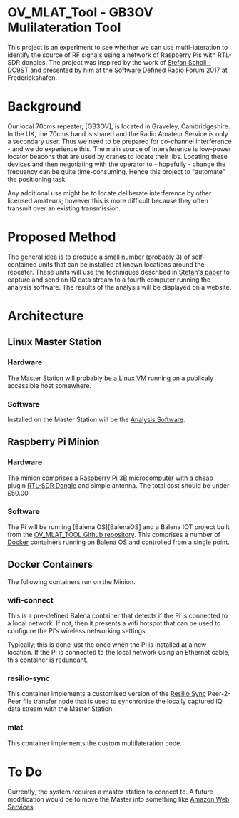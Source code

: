 # OV_MLAT_Tool - GB3OV Mulilateration Tool
This project is an experiment to see whether we can use multi-lateration to identify the source of RF signals
using a network of Raspberry Pis with RTL-SDR dongles.
The project was inspired by the work of [Stefan Scholl - DC9ST][DC9ST] and presented by him at the [Software Defined Radio Forum 2017][SDRF] at Frederickshafen.

[DC9ST]: http://www.panoradio-sdr.de/
[SDRF]: http://www.panoradio-sdr.de/tdoa-transmitter-localization-with-rtl-sdrs/

# Background
Our local 70cms repeater, [GB3OV], is located in Graveley, Cambridgeshire.
In the UK, the 70cms band is shared and the Radio Amateur Service is only a secondary user.
Thus we need to be prepared for co-channel interference - and we do experience this.
The main source of intereference is low-power locator beacons that are used by cranes to locate their jibs.
Locating these devices and then negotiating with the operator to - hopefully - change the frequency
can be quite time-consuming. 
Hence this project to "automate" the positioning task.

Any additional use might be to locate deliberate interference by other licensed amateurs; 
however this is more difficult because they often transmit over an existing transmission.

# Proposed Method
The general idea is to produce a small number (probably 3) of self-contained units that can be installed at known locations around the repeater. 
These units will use the techniques described in [Stefan's paper][SDRF] to capture and send an IQ data stream to a fourth computer running the analysis software.
The results of the analysis will be displayed on a website.

# Architecture
## Linux Master Station
### Hardware
The Master Station will probably be a Linux VM running on a publicaly accessible host somewhere.

### Software
Installed on the Master Station will be the [Analysis Software][Analysis].

[Analysis]: https://github.com/garethhowell
## Raspberry Pi Minion
### Hardware
The minion comprises a [Raspberry Pi 3B][Pi3b] microcomputer with a cheap plugin [RTL-SDR Dongle][RTL-SDR] and simple antenna.
The total cost should be under £50.00

[Pi3b]: https://www.raspberrypi.org/products/raspberry-pi-3-model-b/
[RTL-SDR]: https://www.rtl-sdr.com/about-rtl-sdr/

### Software
The Pi will be running [Balena OS][BalenaOS] and a Balena IOT project built from the [OV_MLAT_TOOL Github repository][MLAT_TOOL].
This comprises a number of [Docker] containers running on Balena OS and controlled from a single point.

[MLAT_TOOL]: https://github.com/garethhowell
[Docker]: https://docker/com

## Docker Containers
The following containers run on the Minion.

### wifi-connect
This is a pre-defined Balena container that detects if the Pi is connected to a local network.
If not, then it presents a wifi hotspot that can be used to configure the Pi's wireless networking settings.

Typically, this is done just the once when the Pi is installed at a new location.
If the Pi is connected to the local network using an Ethernet cable, this container is redundant.

### resilio-sync
This container implements a customised version of the [Resilio Sync][Resilio] Peer-2-Peer file transfer node that is used to synchronise the locally captured IQ data stream with the Master Station.

[Resilio]: https://www.resilio.com/

### mlat
This container implements the custom multilateration code.

# To Do
Currently, the system requires a master station to connect to.
A future modification would be to move the Master into something like [Amazon Web Services][AWS]

[AWS]: https://aws.amazon.com/
